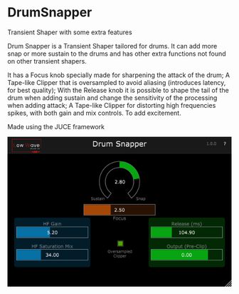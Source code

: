 # DrumSnapper
Transient Shaper with some extra features

Drum Snapper is a Transient Shaper tailored for drums. It can add more snap or more sustain to the drums and has other extra functions not found on other transient shapers.

It has a Focus knob specially made for sharpening the attack of the drum;
A Tape-like Clipper that is oversampled to avoid aliasing (introduces latency, for best quality);
With the Release knob it is possible to shape the tail of the drum when adding sustain and change the sensitivity of the processing when adding attack;
A Tape-like Clipper for distorting high frequencies spikes, with both gain and mix controls. To add excitement.

Made using the JUCE framework

![Screenshot](DrumSnapperPic2.png)
